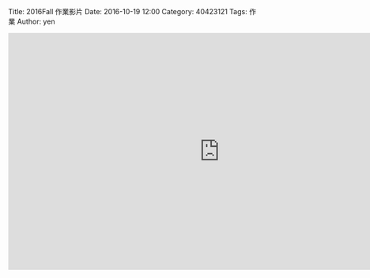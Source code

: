 Title: 2016Fall 作業影片
Date: 2016-10-19 12:00
Category: 40423121
Tags: 作業
Author: yen


<!-- PELICAN_END_SUMMARY -->

<iframe width="854" height="480" src="https://www.youtube.com/embed/ON2xvtGjZSI" frameborder="0" allowfullscreen></iframe>
